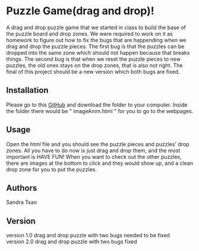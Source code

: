 # Puzzle Game(drag and drop)!

A drag and drop puzzle game that we started in class to build the base of the puzzle board and drop zones. We were required to work on it as homework to figure out how to fix the bugs that are happending when we drag and drop the puzzle pieces. The first bug is that the puzzles can be dropped into the same zone which should not happen because that breaks things. The second bug is that when we reset the puzzle pieces to new puzzles, the old ones stays on the drop zones, that is also not right. The final of this project should be a new version which both bugs are fixed.

## Installation
Please go to this [GitHub](https://github.com/SandraTsao/tsao_sandra_DandD) and download the folder to your computer. Inside the folder there would be " imageAnim.html " for you to go to the webpages.

## Usage
Open the html file and you should see the puzzle pieces and puzzles' drop zones. All you have to do now is just drag and drop them, and the most important is HAVE FUN! When you want to check out the other puzzles, there are images at the bottom to click and they would show up, and a clean drop zone for you to put the puzzles.

## Authors
Sandra Tsao

## Version
version 1.0 drag and drop puzzle with two bugs needed to be fixed\
version 2.0 drag and drop puzzle with two bugs fixed